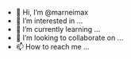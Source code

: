 - 👋 Hi, I’m @marneimax
- 👀 I’m interested in ...
- 🌱 I’m currently learning ...
- 💞️ I’m looking to collaborate on ...
- 📫 How to reach me ...

<!---
marneimax/marneimax is a ✨ special ✨ repository because its `README.md` (this file) appears on your GitHub profile.
You can click the Preview link to take a look at your changes.
--->
